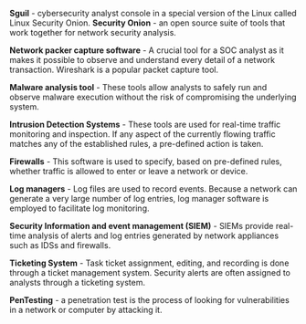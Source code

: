 **Sguil** - cybersecurity analyst console in a special version of the Linux called Linux Security Onion.
**Security Onion** - an open source suite of tools that work together for network security analysis. 

**Network packer capture software** - A crucial tool for a SOC analyst as it makes it possible to observe and understand every detail of a network transaction. Wireshark is a popular packet capture tool.

**Malware analysis tool** - These tools allow analysts to safely run and observe malware execution without the risk of compromising the underlying system.

**Intrusion Detection Systems** - These tools are used for real-time traffic monitoring and inspection. If any aspect of the currently flowing traffic matches any of the established rules, a pre-defined action is taken.

**Firewalls** - This software is used to specify, based on pre-defined rules, whether traffic is allowed to enter or leave a network or device.

**Log managers** - Log files are used to record events. Because a network can generate a very large number of log entries, log manager software is employed to facilitate log monitoring.

**Security Information and event management (SIEM)** - SIEMs provide real-time analysis of alerts and log entries generated by network appliances such as IDSs and firewalls.

**Ticketing System** - Task ticket assignment, editing, and recording is done through a ticket management system. Security alerts are often assigned to analysts through a ticketing system.

**PenTesting** - a penetration test is the process of looking for vulnerabilities in a network or computer by attacking it.